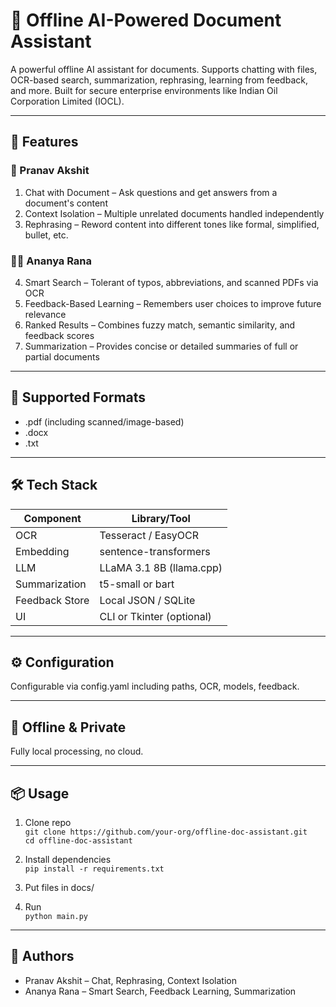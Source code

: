 # 🧠 Offline AI-Powered Document Assistant

A powerful offline AI assistant for documents. Supports chatting with files, OCR-based search, summarization, rephrasing, learning from feedback, and more. Built for secure enterprise environments like Indian Oil Corporation Limited (IOCL).

---

## 🚀 Features

### 👤 Pranav Akshit
1. Chat with Document – Ask questions and get answers from a document's content  
2. Context Isolation – Multiple unrelated documents handled independently  
3. Rephrasing – Reword content into different tones like formal, simplified, bullet, etc.  

### 👩‍💻 Ananya Rana
4. Smart Search – Tolerant of typos, abbreviations, and scanned PDFs via OCR  
5. Feedback-Based Learning – Remembers user choices to improve future relevance  
6. Ranked Results – Combines fuzzy match, semantic similarity, and feedback scores  
7. Summarization – Provides concise or detailed summaries of full or partial documents  

---

## 🧩 Supported Formats
- .pdf (including scanned/image-based)
- .docx
- .txt

---

## 🛠️ Tech Stack

| Component            | Library/Tool                  |
|----------------------|------------------------------|
| OCR                  | Tesseract / EasyOCR          |
| Embedding            | sentence-transformers        |
| LLM                  | LLaMA 3.1 8B (llama.cpp)    |
| Summarization        | t5-small or bart             |
| Feedback Store       | Local JSON / SQLite          |
| UI                   | CLI or Tkinter (optional)    |

---

## ⚙️ Configuration

Configurable via config.yaml including paths, OCR, models, feedback.

---

## 🔐 Offline & Private

Fully local processing, no cloud.

---

## 📦 Usage

1. Clone repo  
   `git clone https://github.com/your-org/offline-doc-assistant.git`  
   `cd offline-doc-assistant`  

2. Install dependencies  
   `pip install -r requirements.txt`  

3. Put files in docs/  

4. Run  
   `python main.py`  

---

## 👥 Authors

- Pranav Akshit – Chat, Rephrasing, Context Isolation  
- Ananya Rana – Smart Search, Feedback Learning, Summarization
